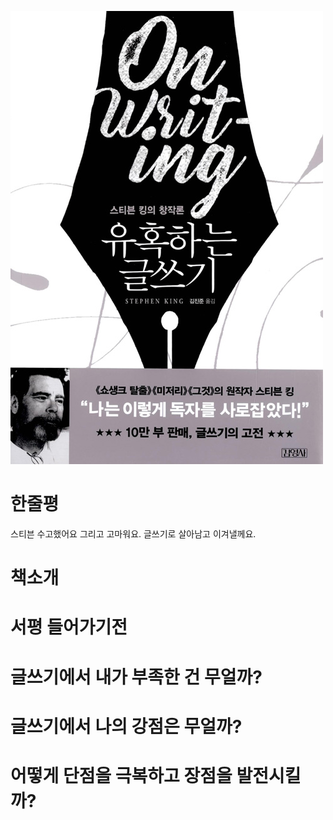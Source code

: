 <!-- markdownlint-disable MD025 MD036 MD041 MD026 -->

![유혹하는 글쓰기](cover.jpg)

# 한줄평

스티븐 수고했어요 그리고 고마워요. 글쓰기로 살아남고 이겨낼께요.

# 책소개

# 서평 들어가기전

# 글쓰기에서 내가 부족한 건 무얼까?

# 글쓰기에서 나의 강점은 무얼까?

# 어떻게 단점을 극복하고 장점을 발전시킬까?
